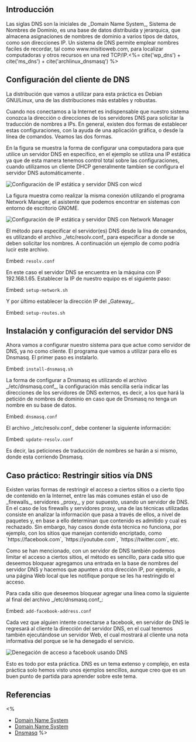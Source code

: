 ## Introducción 

<p>Las siglas DNS son la iniciales de _Domain Name System_, Sistema de Nombres de Dominio, es una base de datos distribuida y jerarquica, que almacena asignaciones de nombres de dominio a varios tipos de datos, como son direcciones IP. Un sistema de DNS permite emplear nombres faciles de recordar, tal como www.misitioweb.com, para localizar computadoras y otros recursos en una red TCP/IP.<%= cite('wp_dns') + cite('ms_dns') + cite('archlinux_dnsmasq') %></p>

## Configuración del cliente de DNS

<p>La distribución que vamos a utilizar para esta práctica es Debian GNU/Linux, una de las distribuciones más estables y robustas.</p>

<p>Cuando nos conectamos a la Internet es indispensable que nuestro sistema conozca la dirección o direcciones de los servidores DNS para solicitar la traducción de nombres a IPs. En general, existen dos formas de establecer estas configuraciones, con la ayuda de una aplicación gráfica, o desde la línea de comandos. Veamos las dos formas.</p>

<p>En la figura  se muestra la forma de configurar una computadora para que utilice un servidor DNS en específico, en el ejemplo se utiliza una IP estática ya que de esta manera tenemos control total sobre las configuraciones, cuando utilizamos un cliente DHCP generalmente tambien se configura el servidor DNS automáticamente .</p>

![Configuración de IP estática y servidor DNS con wicd](/dns-server-gnu-linux/dns_wicd_conf.png)

<p>La figura  muestra como realizar la misma conexión utilizando el programa Network Manager, el asistente que podemos encontrar en sistemas con entorno de escritorio GNOME.</p>

![Configuración de IP estática y servidor DNS con Network Manager](/dns-server-gnu-linux/dns_network_manager_conf.png)

<p>El método para especificar el servidor(es) DNS desde la lína de comandos, es utilizando el archivo _/etc/resolv.conf_ para especificar a donde se deben solicitar los nombres. A continuación un ejemplo de como podría lucir este archivo.</p>

Embed: `resolv.conf`

<p>En este caso el servidor DNS se encuentra en la máquina con IP 192.168.1.65. Establecer la IP de nuestro equipo es el siguiente paso:</p>

Embed: `setup-network.sh`

<p>Y por último establecer la dirección IP del _Gateway_.</p>

Embed: `setup-routes.sh`

## Instalación y configuración del servidor DNS

<p>Ahora vamos a configurar nuestro sistema para que actue como servidor de DNS, ya no como cliente. El programa que vamos a utilizar para ello es Dnsmasq. El primer paso es instalarlo.</p>

Embed: `install-dnsmasq.sh`

<p>La forma de configurar a Dnsmasq es utilizando el archivo _/etc/dnsmasq.conf_, la configuración más sencilla sería indicar las direcciones de los servidores de DNS externos, es decir, a los que hará la petición de nombres de dominio en caso que de Dnsmasq no tenga un nombre en su base de datos. </p>

Embed: `dnsmasq.conf`

<p>El archivo _/etc/resolv.conf_ debe contener la siguiente información:</p>

Embed: `update-resolv.conf`

<p>Es decir, las peticiones de traducción de nombres se harán a si mismo, donde esta corriendo Dnsmasq.</p>

## Caso práctico: Restringir sitios vía DNS

<p>Existen varias formas de restringir el acceso a ciertos sitios o a cierto tipo de contenido en la Internet, entre las más comunes están el uso de _firewalls_, servidores _proxy_, y por supuesto, usando un servidor de DNS. En el caso de los firewalls y servidores proxy,  una de las técnicas utilizadas consiste en analizar la información que pasa a través de ellos, a nivel de paquetes y, en base a ello determinan que contenido es admitido y cual es rechazado. Sin embargo, hay casos donde ésta técnica no funciona, por ejemplo, con los sitios que manejan contenido encriptado, como `https://facebook.com`, `https://youtube.com`, `https://twitter.com`, etc.</p>

<p>Como se han mencionado, con un servidor de DNS también podemos limitar el acceso a ciertos sitios, el método es sencillo, para cada sitio que deseemos bloquear agregamos una entrada en la base de nombres del servidor DNS y hacemos que apunten a otra dirección IP, por ejemplo, a una página Web local que les notifique porque se les ha restringido el acceso.</p>

<p>Para cada sitio que deseemos bloquear agregar una línea como la siguiente al final del archivo _/etc/dnsmasq.conf_:</p>

Embed: `add-facebook-address.conf`

<p>Cada vez que alguien intente conectarse a facebook, en servidor de DNS le regresará al cliente la dirección del servidor DNS, en el cual tenemos también ejecutándose un servidor Web, el cual mostrará al cliente una nota informativa del porque se le ha denegado el servicio.</p>

![Denegación de acceso a facebook usando DNS](/dns-server-gnu-linux/dns_deny_facebook.png)

<p>Esto es todo por esta práctica. DNS es un tema extenso y complejo, en esta práctica solo hemos visto unos ejemplos sencillos, aunque creo que es un buen punto de partida para aprender sobre este tema.</p>

## Referencias

<%
- [Domain Name System](https://en.wikipedia.org/wiki/Domain_Name_System)
- [Domain Name System](http://technet.microsoft.com/en-US/network/bb629410.aspx)
- [Dnsmasq](https://wiki.archlinux.org/index.php/Dnsmasq)
%>
